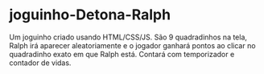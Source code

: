 # joguinho-Detona-Ralph
 Um joguinho criado usando HTML/CSS/JS. São 9 quadradinhos na tela, Ralph irá aparecer
 aleatoriamente e o jogador ganhará pontos ao clicar no quadradinho exato em que Ralph
 está. Contará com temporizador e contador de vidas.

